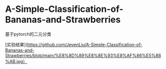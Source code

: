 # A-Simple-Classification-of-Bananas-and-Strawberries
基于pytorch的二元分类

[实验结果](https://github.com/JevenLiu/A-Simple-Classification-of-Bananas-and-Strawberries/blob/main/%E8%8D%89%E8%8E%93%E8%AF%86%E5%88%AB.jpg）
